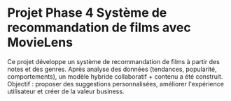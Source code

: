 # Projet Phase 4 Système de recommandation de films avec MovieLens
Ce projet développe un système de recommandation de films à partir des notes et des genres. Après analyse des données (tendances, popularité, comportements), un modèle hybride collaboratif + contenu a été construit. Objectif : proposer des suggestions personnalisées, améliorer l'expérience utilisateur et créer de la valeur business.
